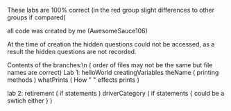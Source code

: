 These labs are 100% correct (in the red group slight differences to other groups if compared)

all code was created by me (AwesomeSauce106)

At the time of creation the hidden questions could not be accessed, as a result the hidden questions are not recorded.

Contents of the branches:\n
( order of files may not be the same but file names are correct)
  Lab 1:
    helloWorld
    creatingVariables
    theName ( printing methods )
    whatPrints ( How " " effects prints )

  lab 2:
    retirement ( if statements )
    driverCategory ( if statements { could be a swtich either }  ) 
    

